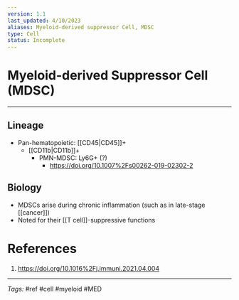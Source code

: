 ```yaml
---
version: 1.1
last_updated: 4/10/2023
aliases: Myeloid-derived suppressor Cell, MDSC
type: Cell
status: Incomplete
---
```


# Myeloid-derived Suppressor Cell (MDSC)
---
## Lineage
- Pan-hematopoietic: [[CD45\|CD45]]+
	- [[CD11b|CD11b]]+
		- PMN-MDSC: Ly6G+ (?)
			- https://doi.org/10.1007%2Fs00262-019-02302-2
 

## Biology
- MDSCs arise during chronic inflammation (such as in late-stage [[cancer]])
- Noted for their [[T cell]]-suppressive functions


# References
1. https://doi.org/10.1016%2Fj.immuni.2021.04.004

---
_Tags:_ #ref #cell #myeloid #MED